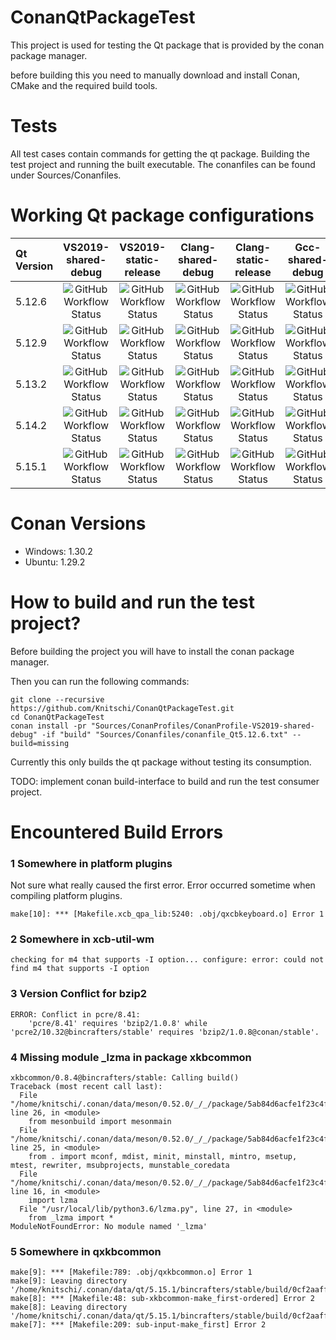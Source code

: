 

# ConanQtPackageTest
This project is used for testing the Qt package that is provided by the conan package manager.

before building this you need to manually download and install Conan, CMake and the required build tools.

# Tests

All test cases contain commands for getting the qt package. Building the test project and running the built
executable. The conanfiles can be found under Sources/Conanfiles.

# Working Qt package configurations

| Qt Version | VS2019-shared-debug | VS2019-static-release | Clang-shared-debug | Clang-static-release | Gcc-shared-debug |
| :--- |:---:| :---:|:---:|:---:|:---:|
| 5.12.6 | ![GitHub Workflow Status](https://img.shields.io/github/workflow/status/knitschi/ConanQtPackageTest/Qt5.12.6-VS2019-shared-debug) | ![GitHub Workflow Status](https://img.shields.io/github/workflow/status/knitschi/ConanQtPackageTest/Qt5.12.6-VS2019-static-release) | ![GitHub Workflow Status](https://img.shields.io/github/workflow/status/knitschi/ConanQtPackageTest/Qt5.12.6-Clang-shared-debug) | ![GitHub Workflow Status](https://img.shields.io/github/workflow/status/knitschi/ConanQtPackageTest/Qt5.12.6-Clang-static-release) | ![GitHub Workflow Status](https://img.shields.io/github/workflow/status/knitschi/ConanQtPackageTest/Qt5.12.6-Gcc-shared-debug) |
| 5.12.9 | ![GitHub Workflow Status](https://img.shields.io/github/workflow/status/knitschi/ConanQtPackageTest/Qt5.12.9-VS2019-shared-debug) | ![GitHub Workflow Status](https://img.shields.io/github/workflow/status/knitschi/ConanQtPackageTest/Qt5.12.9-VS2019-static-release) | ![GitHub Workflow Status](https://img.shields.io/github/workflow/status/knitschi/ConanQtPackageTest/Qt5.12.9-Clang-shared-debug) | ![GitHub Workflow Status](https://img.shields.io/github/workflow/status/knitschi/ConanQtPackageTest/Qt5.12.9-Clang-static-release) | ![GitHub Workflow Status](https://img.shields.io/github/workflow/status/knitschi/ConanQtPackageTest/Qt5.12.9-Gcc-shared-debug) |
| 5.13.2 | ![GitHub Workflow Status](https://img.shields.io/github/workflow/status/knitschi/ConanQtPackageTest/Qt5.13.2-VS2019-shared-debug) | ![GitHub Workflow Status](https://img.shields.io/github/workflow/status/knitschi/ConanQtPackageTest/Qt5.13.2-VS2019-static-release) | ![GitHub Workflow Status](https://img.shields.io/github/workflow/status/knitschi/ConanQtPackageTest/Qt5.13.2-Clang-shared-debug) | ![GitHub Workflow Status](https://img.shields.io/github/workflow/status/knitschi/ConanQtPackageTest/Qt5.13.2-Clang-static-release) | ![GitHub Workflow Status](https://img.shields.io/github/workflow/status/knitschi/ConanQtPackageTest/Qt5.13.2-Gcc-shared-debug) |
| 5.14.2 | ![GitHub Workflow Status](https://img.shields.io/github/workflow/status/knitschi/ConanQtPackageTest/Qt5.14.2-VS2019-shared-debug) | ![GitHub Workflow Status](https://img.shields.io/github/workflow/status/knitschi/ConanQtPackageTest/Qt5.14.2-VS2019-static-release) | ![GitHub Workflow Status](https://img.shields.io/github/workflow/status/knitschi/ConanQtPackageTest/Qt5.14.2-Clang-shared-debug) | ![GitHub Workflow Status](https://img.shields.io/github/workflow/status/knitschi/ConanQtPackageTest/Qt5.14.2-Clang-static-release) | ![GitHub Workflow Status](https://img.shields.io/github/workflow/status/knitschi/ConanQtPackageTest/Qt5.14.2-Gcc-shared-debug) |
| 5.15.1 | ![GitHub Workflow Status](https://img.shields.io/github/workflow/status/knitschi/ConanQtPackageTest/Qt5.15.1-VS2019-shared-debug) | ![GitHub Workflow Status](https://img.shields.io/github/workflow/status/knitschi/ConanQtPackageTest/Qt5.15.1-VS2019-static-release) | ![GitHub Workflow Status](https://img.shields.io/github/workflow/status/knitschi/ConanQtPackageTest/Qt5.15.1-Clang-shared-debug) | ![GitHub Workflow Status](https://img.shields.io/github/workflow/status/knitschi/ConanQtPackageTest/Qt5.15.1-Clang-static-release) | ![GitHub Workflow Status](https://img.shields.io/github/workflow/status/knitschi/ConanQtPackageTest/Qt5.15.1-Gcc-shared-debug) |

# Conan Versions

  * Windows: 1.30.2
  * Ubuntu: 1.29.2

# How to build and run the test project?

Before building the project you will have to install the conan package manager.

Then you can run the following commands:

```
git clone --recursive https://github.com/Knitschi/ConanQtPackageTest.git
cd ConanQtPackageTest
conan install -pr "Sources/ConanProfiles/ConanProfile-VS2019-shared-debug" -if "build" "Sources/Conanfiles/conanfile_Qt5.12.6.txt" --build=missing
```
Currently this only builds the qt package without testing its consumption.

TODO: implement conan build-interface to build and run the test consumer project.

# Encountered Build Errors

### 1 Somewhere in platform plugins

Not sure what really caused the first error. Error occurred sometime when compiling platform plugins.

```
make[10]: *** [Makefile.xcb_qpa_lib:5240: .obj/qxcbkeyboard.o] Error 1

```

### 2 Somewhere in xcb-util-wm

```
checking for m4 that supports -I option... configure: error: could not find m4 that supports -I option

```

### 3 Version Conflict for bzip2

```
ERROR: Conflict in pcre/8.41:
    'pcre/8.41' requires 'bzip2/1.0.8' while 'pcre2/10.32@bincrafters/stable' requires 'bzip2/1.0.8@conan/stable'.
```

### 4 Missing module _lzma in package xkbcommon

```
xkbcommon/0.8.4@bincrafters/stable: Calling build()
Traceback (most recent call last):
  File "/home/knitschi/.conan/data/meson/0.52.0/_/_/package/5ab84d6acfe1f23c4fae0ab88f26e3a396351ac9/bin/meson.py", line 26, in <module>
    from mesonbuild import mesonmain
  File "/home/knitschi/.conan/data/meson/0.52.0/_/_/package/5ab84d6acfe1f23c4fae0ab88f26e3a396351ac9/bin/mesonbuild/mesonmain.py", line 25, in <module>
    from . import mconf, mdist, minit, minstall, mintro, msetup, mtest, rewriter, msubprojects, munstable_coredata
  File "/home/knitschi/.conan/data/meson/0.52.0/_/_/package/5ab84d6acfe1f23c4fae0ab88f26e3a396351ac9/bin/mesonbuild/mdist.py", line 16, in <module>
    import lzma
  File "/usr/local/lib/python3.6/lzma.py", line 27, in <module>
    from _lzma import *
ModuleNotFoundError: No module named '_lzma'
```

### 5 Somewhere in qxkbcommon

```
make[9]: *** [Makefile:789: .obj/qxkbcommon.o] Error 1
make[9]: Leaving directory '/home/knitschi/.conan/data/qt/5.15.1/bincrafters/stable/build/0cf2aaff5c853a207513d9a75f673c2b67fca823/qtbase/src/platformsupport/input/xkbcommon'
make[8]: *** [Makefile:48: sub-xkbcommon-make_first-ordered] Error 2
make[8]: Leaving directory '/home/knitschi/.conan/data/qt/5.15.1/bincrafters/stable/build/0cf2aaff5c853a207513d9a75f673c2b67fca823/qtbase/src/platformsupport/input'
make[7]: *** [Makefile:209: sub-input-make_first] Error 2
```
